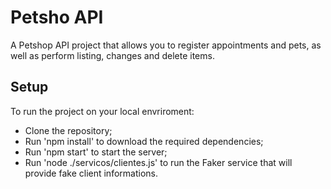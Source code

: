 # Petsho API
A Petshop API project that allows you to register appointments and pets, as well as perform listing, changes and delete items.

## Setup
To run the project on your local envriroment:
- Clone the repository;
- Run 'npm install' to download the required dependencies;
- Run 'npm start' to start the server;
- Run 'node ./servicos/clientes.js' to run the Faker service that will provide fake client informations.
